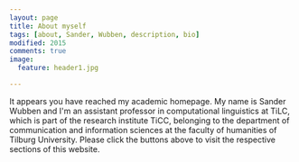```yaml
---
layout: page
title: About myself
tags: [about, Sander, Wubben, description, bio]
modified: 2015
comments: true
image:
  feature: header1.jpg

---
```

It appears you have reached my academic homepage. My name is Sander Wubben and I'm an assistant professor in computational linguistics at TiLC, which is part of the research institute TiCC, belonging to the department of communication and information sciences at the faculty of humanities of Tilburg University. Please click the buttons above to visit the respective sections of this website.
